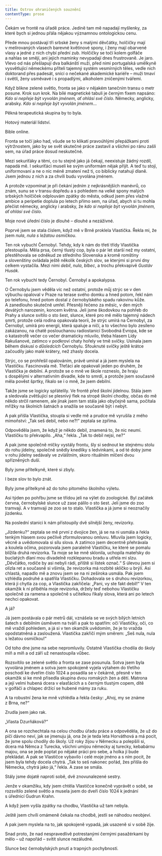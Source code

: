 ```yaml
---
title: Ostrov ohraničených souznění
contentType: prose
---
```


Čekám ve frontě na úřadě práce. Jedině tam mě napadají myšlenky, za které bych si jednou přála nějakou významnou ontologickou cenu.

Přede mnou postávají tři srbské ženy s malými děvčátky, holčičky mají v melírovaných vlasech barevné květinové spony, i ženy mají obarvené vlasy a jedné z nich chybí přední zub. Holčičky se točí kolem golfáče a nahlas se smějí, ani jejich maminky nevypadají dnes frustrovaně. Je jaro. Vlevo od nás přešlapují dva balkánští muži, před nimi portugalská umělkyně vysvětlující německému příteli tajemný systém vesmírných těles, vedle nich doktorand přes padesát, snící o nečekané akademické kariéře – muži tmaví i světlí, ženy usměvavé i s propadlými, alkoholem zničenými tvářemi.

Když blikne zelené světlo, fronta se jako v nějakém tanečním transu o metr posune. Krok sun krok. Na bílé magnetické tabuli je černým fixem napsáno: _Kdo si nepřeje být vyvolán jménem, ať ohlásí své číslo_. Německy, anglicky, arabsky. _Kdo si nepřeje být vyvolán jménem_…

Pěkná terapeutická skupina by to byla.

Hotový materiál lidství.

Bible online.

Fronta se točí jako had, všude se to klikatí pravoúhlými přepážkami proti výtržnostem, jako by se svět skutečné práce zastavil a všichni po ránu zašli sem, na úřad práce dosud neskutečné.

Mezi sekuriťáky a těmi, co tu stejně jako já čekají, neexistuje žádný rozdíl, napadá mě. I sekuriťáci museli ke svým uniformám nějak přijít. A teď tu stojí, uniformovaní a ne o nic méně zmatení než ti, co biblicky natahují dlaně. Jsem jednou z nich a za chvíli budu vyvolána jménem.

A protože vzpomínat je při čekání jedním z nejkrásnějších manévrů, co znám, sunu se v transu dopředu a s pohledem na velké spony malých srbských holčiček odplouvám zpátky do města, odkud jsem přes vlažné ambice a peripetie doplula po letech přímo sem, na úřad, abych si tu mohla přečíst německy, anglicky i arabsky, že _kdo si nepřeje být vyvolán jménem, ať ohlásí své číslo_.

Moje nové úřední číslo je dlouhé – dlouhé a nezáživné.

  

Poprvé jsem se stala číslem, když mě v Brně proklela Vlastička. Řekla mi, že jsem _nula_, _nula s ležatou osmičkou_.

Ten rok vybuchl Černobyl. Tehdy, kdy k nám do třetí třídy Vlastička přestoupila. Měla prsa, černý tlustý cop, byla o pár let starší než my ostatní, přestěhovala se odněkud ze středního Slovenska a kromě romštiny a slovenštiny ovládala ještě několik českých slov, se kterými si první dny celkem vystačila. Mezi nimi _debil_, _nula_, _blbec_, a trochu překvapivě _Gustáv Husák_.

Ten rok vybuchl tedy Černobyl. Černobyl a apokalypsa.

O Černobylu jsem věděla víc než ostatní, protože můj strýc se v den výbuchu opaloval v Praze na terase svého domku a hned potom, řekl nám po telefonu, hned potom dostal z černobylského spadu rakovinu kůže. A zanedlouho skutečně umřel. Přesněji řečeno za měsíc, v den mých devátých narozenin, koncem května. Jeli jsme škodovkou na pohřeb do Prahy a slunce svítilo o sto šest, slunce, které pro mě mělo tajemný nádech smrti, protože celá rodina opakovala teorii, že strýc umírá na Černobyl, za Černobyl, umírá pro energii, která spaluje a ničí, a to všechno bylo zesíleno zakázanou, na chatě poslouchanou radiostanicí Svobodná Evropa, kde se o katastrofě večer co večer dramaticky mluvilo, třeba hlasem Lídy Rakušanové, zatímco v podkroví chaty hořely ve tmě svíčky. Usínala jsem během diskusí o _důsledcích_ Černobylu. Sfouknuté svíčky ještě krátce začoudily jako malé krátery, než zhasly docela.

  

Strýc, co se prohřešil opalováním, právě umíral a já jsem myslela na Vlastičku. Fascinovala mě. Třeťáci ale opakovali jeden po druhém, že Vlastička je debilní. A protože se o mně ve škole rozneslo, že hraju s dospělými v alternativním divadle, kde to smrdí, a protože jsem současně měla pověst šprtky, říkalo se i o mně, že jsem debilní.

Takže jsme se logicky spřátelily. Ve frontě před školní jídelnou. Stála jsem a sledovala zvětšující se plesnivý flek na stropě školní chodby, občas do mě někdo strčil ramenem, ale jinak jsem tam stála jako obyčejně sama, počítala mřížky na školních šatnách a snažila se současně být i nebýt.

A pak přišla Vlastička, stoupla si vedle mě a prudce mě vyrušila z mého mimoňství: „Tak seš debil, nebo ne?!“ zeptala se zpříma.

Odpověděla jsem, že když je někdo debil, znamená to, že nic neumí. Vlastičku to překvapilo. „Aha,“ řekla. „Tak to debil nejsi, ne?“

A pak jsme společně mlčky vystály frontu, šly si sednout ke stejnému stolu do rohu jídelny, společně snědly knedlíky s ledvinkami, a od té doby jsme v rohu jídelny sedávaly ve zvláštním, skoro rituálním mlčení dvou spřízněných duší.

Byly jsme přítelkyně, které si zbyly.

I beze slov to bylo znát.

Byly jsme přítelkyně až do toho pitomého školního výletu.

  

Asi týden po pohřbu jsme se třídou jeli na výlet do zoologické. Byl začátek června, černobylské slunce už zase pálilo o sto šest. Jeli jsme do zoo tramvají. A v tramvaji ze zoo se to stalo. Vlastička a já jsme si neoznačily jízdenku.

Na poslední stanici k nám přistoupily dvě silnější ženy, revizorky.

„Jízdenku?“ zeptala se mě první z dvojice žen, já se na ni usmála a řekla tenkým hlasem svou pečlivě zformulovanou omluvu. Mluvila jsem logicky, věcně a uvědomovala si sílu slova. A zatímco jsem decentně přehrávala a koulela očima, pozorovala jsem paralelně Vlastičku, ke které se pomalu blížila druhá revizorka. Ta moje se ke mně sklonila, uchopila mateřsky do buclatých dlaní mou divadelně rozklepanou bradu a utřela mi slzu. „Děvčátko, rodiče by asi nebyli rádi, příště si lístek označ.“ S úlevou jsem si olízla ret a současně si všimla, že revizorka má rozbité sklíčko u brýlí. Asi chlastá, napadlo mě a znovu jsem se na ni zeširoka usmála. Pak jsem vzhlédla podruhé a spatřila Vlastičku. Dohadovala se s druhou revizorkou, která ji chytla za cop, a Vlastička zakřičela: „Pani, vy ste fakt debil!“ V ten okamžik k ní přiběhla moje revizorka, držely teď nebohou Vlastičku společně za ramena a společně s učitelkou říkaly slova, která ani po letech nechci opakovat.

A já?

Já jsem postávala o pár metrů dál, vznášela se ve svých bílých letních šatech s debilním úsměvem na tváři a pak to spatřím: oči Vlastičky, oči, co mě vraždí pohledem, a já si v ten okamžik uvědomím, že je to vražda opodstatněná a zasloužená. Vlastička zakřičí mým směrem: „Seš nula, nula s ležatou osmičkou!“

Od toho dne jsme na sebe nepromluvily. Ostatně Vlastička chodila do školy míň a míň a od září už nenastoupila vůbec.

  

Rozsvítilo se zelené světlo a fronta se zase posunula. Sotva jsem byla vyvolána jménem a sotva jsem spokojeně vyjela výtahem do třetího poschodí ke dveřím číslo 1024 a posadila se v čekárně, přesně v ten okamžik si ke mně přisedla skupina dvou romských žen a dětí. Matrona a její velmi hubená dcera v elasťácích a s černým tlustým copem, dítě v golfáči a chlapec držící se hubené mámy za ruku.

A ta robustní žena ke mně vzhlédla a řekla česky: „Ahoj, my se známe z Brna, ne?“

Zrudla jsem jako rak.

„Vlasta Dzurňáková?“

A ona se rozchechtala na celou chodbu úřadu práce a odpověděla, že už do piči dávno neví, jak se jmenuju já, ona že je teda leta Horváthová a má pocit, že jsme spolu chodily do školy. Už roky žijou v Německu a polepšili si, dcera má Němca z Turecka, všichni umijou německy aj turecky, kebabárnu majou, ona se jede poptat po nějaké práci pro sebe, a holka jí bude překládat. A pak se Vlastičce vybavilo i celé moje jméno a s ním pocit, že jsem byla tehdy docela chytrá. „Tak to seš nakonec pořád, žes přišla do Německa, chytrá jako já,“ řekla. A zase se smála.

Stály jsme dojatě naproti sobě, dvě znovunalezené sestry.

  

Jenže v okamžiku, kdy jsem chtěla Vlastičce konečně vyprávět o sobě, se rozsvítilo zelené světlo a musela jsem do dveří číslo 1024 k jednání s úřednicí Gudrun Krahn.

A když jsem vyšla zpátky na chodbu, Vlastička už tam nebyla.

Ještě jsem chvíli omámeně čekala na chodbě, jestli se náhodou neobjeví.

A pak jsem myslela na to, jak spokojeně vypadá, jak usazeně si v sobě žije.

Snad proto, že nad nespravedlivě potrestanými černými pasažérkami by mělo – už napořád – svítit slunce nezáludné.

Slunce bez černobylských pnutí a trapných pochybností.
